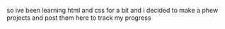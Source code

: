 so ive been learning html and css for a bit and i decided to make a phew projects and post them here to track my progress
